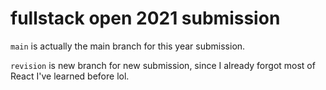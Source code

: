 # fullstack open 2021 submission

`main` is actually the main branch for this year submission.

`revision` is new branch for new submission, since I already forgot most of React I've learned before lol.